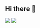 ## Hi there 👋

<img src="https://img.shields.io/badge/Python-3776AB?style=flat-square&logo=Python&logoColor=white"/> <img src="https://img.shields.io/badge/html5-#E34F26?style=flat-square&logo=html5&logoColor=white"/> 
